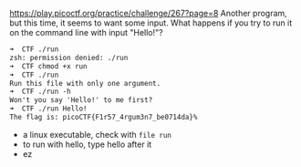 https://play.picoctf.org/practice/challenge/267?page=8
Another program, but this time, it seems to want some input. What happens if you try to run it on the command line with input "Hello!"?
```txt
➜  CTF ./run
zsh: permission denied: ./run
➜  CTF chmod +x run
➜  CTF ./run       
Run this file with only one argument.
➜  CTF ./run -h
Won't you say 'Hello!' to me first?
➜  CTF ./run Hello!
The flag is: picoCTF{F1r57_4rgum3n7_be0714da}%  
```
- a linux executable, check with `file run`
- to run with hello, type hello after it
- ez
